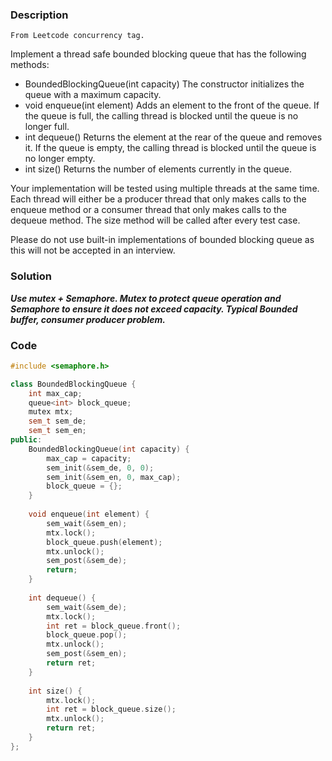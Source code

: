 ### Description
```From Leetcode concurrency tag.```

Implement a thread safe bounded blocking queue that has the following methods:

- BoundedBlockingQueue(int capacity) The constructor initializes the queue with a maximum capacity.
- void enqueue(int element) Adds an element to the front of the queue. If the queue is full, the calling thread is blocked until the queue is no longer full.
- int dequeue() Returns the element at the rear of the queue and removes it. If the queue is empty, the calling thread is blocked until the queue is no longer empty.
- int size() Returns the number of elements currently in the queue.

Your implementation will be tested using multiple threads at the same time. Each thread will either be a producer thread that only makes calls to the enqueue method or a consumer thread that only makes calls to the dequeue method. The size method will be called after every test case.

Please do not use built-in implementations of bounded blocking queue as this will not be accepted in an interview.

### Solution

***Use mutex + Semaphore. Mutex to protect queue operation and Semaphore to ensure it does not exceed capacity. Typical Bounded buffer, consumer producer problem.***

### Code
```C++
#include <semaphore.h>

class BoundedBlockingQueue {
    int max_cap;
    queue<int> block_queue;
    mutex mtx;
    sem_t sem_de;
    sem_t sem_en;
public:
    BoundedBlockingQueue(int capacity) {
        max_cap = capacity;
        sem_init(&sem_de, 0, 0);
        sem_init(&sem_en, 0, max_cap);
        block_queue = {};
    }
    
    void enqueue(int element) {
        sem_wait(&sem_en);
        mtx.lock();
        block_queue.push(element);
        mtx.unlock();
        sem_post(&sem_de);
        return;
    }
    
    int dequeue() {
        sem_wait(&sem_de);
        mtx.lock();
        int ret = block_queue.front();
        block_queue.pop();
        mtx.unlock();
        sem_post(&sem_en);
        return ret;
    }
    
    int size() {
        mtx.lock();
        int ret = block_queue.size();
        mtx.unlock();
        return ret;
    }
};
```
